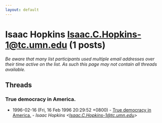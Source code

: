 ```yaml
---
layout: default
---
```


# Isaac Hopkins <Isaac.C.Hopkins-1@tc.umn.edu> (1 posts)

_Be aware that many list participants used multiple email addresses over their time active on the list. As such this page may not contain all threads available._

## Threads

### True democracy in America.
+ 1996-02-16 (Fri, 16 Feb 1996 20:29:52 +0800) - [True democracy in America.](/archive/1996/02/8ebfb4018c6b16a2633a4d2f2eaba3075c07664559a6b5caa71a93f46b52dda8) - _Isaac Hopkins \<Isaac.C.Hopkins-1@tc.umn.edu\>_

